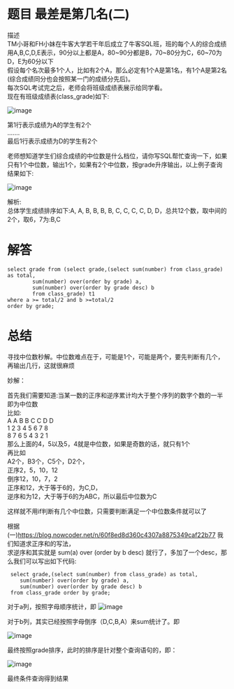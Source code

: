 # 题目 最差是第几名(二)

描述   
TM小哥和FH小妹在牛客大学若干年后成立了牛客SQL班，班的每个人的综合成绩用A,B,C,D,E表示，90分以上都是A，80~90分都是B，70~80分为C，60~70为D，E为60分以下    
假设每个名次最多1个人，比如有2个A，那么必定有1个A是第1名，有1个A是第2名(综合成绩同分也会按照某一门的成绩分先后)。   
每次SQL考试完之后，老师会将班级成绩表展示给同学看。   
现在有班级成绩表(class_grade)如下:   

![image](https://github.com/user-attachments/assets/9359cbce-4d51-4ef1-891a-7b098be0b562)


第1行表示成绩为A的学生有2个   
.......   
最后1行表示成绩为D的学生有2个   

老师想知道学生们综合成绩的中位数是什么档位，请你写SQL帮忙查询一下，如果只有1个中位数，输出1个，如果有2个中位数，按grade升序输出，以上例子查询结果如下:   


![image](https://github.com/user-attachments/assets/56190cec-08a9-4672-84b1-38157fd11241)

解析:   
总体学生成绩排序如下:A, A, B, B, B, B, C, C, C, C, D, D，总共12个数，取中间的2个，取6，7为:B,C    


# 解答 
```mysql
select grade from (select grade,(select sum(number) from class_grade) as total,
        sum(number) over(order by grade) a,
        sum(number) over(order by grade desc) b
        from class_grade) t1
where a >= total/2 and b >=total/2
order by grade;
```

# 总结

寻找中位数秒解。中位数难点在于，可能是1个，可能是两个，要先判断有几个，再输出几行，这就很麻烦

妙解：

首先我们需要知道:当某一数的正序和逆序累计均大于整个序列的数字个数的一半即为中位数   
比如:    
A A B B C C D D    
1 2 3  4  5 6  7 8   
8 7 6  5  4  3 2 1   
那么上面的4，5以及5，4就是中位数，如果是奇数的话，就只有1个   
再比如     
A2个，B3个，C5个，D2个，  
正序2，5，10，12   
倒序12，10，7，2   
正序和12，大于等于6的，为C,D，   
逆序和为12，大于等于6的为ABC，所以最后中位数为C    

这样就不用if判断有几个中位数，只需要判断满足一个中位数条件就可以了

根据(一)https://blog.nowcoder.net/n/60f8ed8d360c4307a8875349caf22b77 我们知道求正序和的写法，   
求逆序和其实就是 sum(a) over (order by b desc) 就行了，多加了一个desc，那么我们可以写出如下代码:   

```mysql
 select grade,(select sum(number) from class_grade) as total,              
    sum(number) over(order by grade) a,              
    sum(number) over(order by grade desc) b           
 from class_grade order by grade;
```
对于a列，按照字母顺序统计，即
![image](https://github.com/user-attachments/assets/25c15619-7fcf-422b-8ffc-845854882650)


对于b列，其实已经按照字母倒序（D,C,B,A）来sum统计了。即

![image](https://github.com/user-attachments/assets/d4042364-ab87-4e58-a3f2-3b6d39d06302)

最终按照grade排序，此时的排序是针对整个查询语句的，即：

![image](https://github.com/user-attachments/assets/8f92b52f-7f6b-413c-95b4-a650d0f42650)

最终条件查询得到结果
